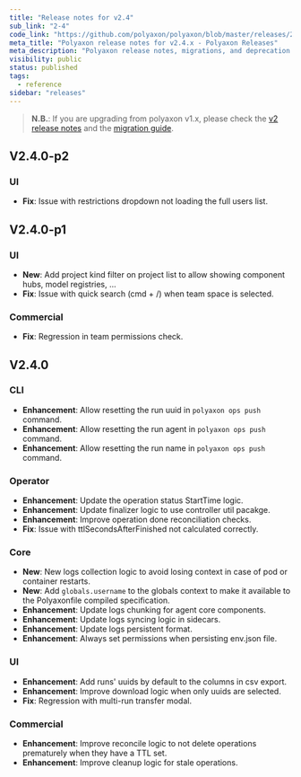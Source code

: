 ```yaml
---
title: "Release notes for v2.4"
sub_link: "2-4"
code_link: "https://github.com/polyaxon/polyaxon/blob/master/releases/2-4.md"
meta_title: "Polyaxon release notes for v2.4.x - Polyaxon Releases"
meta_description: "Polyaxon release notes, migrations, and deprecation notes for v2.4.x."
visibility: public
status: published
tags:
  - reference
sidebar: "releases"
---
```


> **N.B.**: If you are upgrading from polyaxon v1.x, please check the [v2 release notes](/docs/releases/2-0/) and the [migration guide](/docs/resources/migration/#migration-from-v1x-to-v2y).

## V2.4.0-p2

### UI

 * **Fix**: Issue with restrictions dropdown not loading the full users list.

## V2.4.0-p1

### UI

 * **New**: Add project kind filter on project list to allow showing component hubs, model registries, ...
 * **Fix**: Issue with quick search (cmd + /) when team space is selected.

### Commercial

  * **Fix**: Regression in team permissions check.

## V2.4.0

### CLI

 * **Enhancement**: Allow resetting the run uuid in `polyaxon ops push` command.
 * **Enhancement**: Allow resetting the run agent in `polyaxon ops push` command.
 * **Enhancement**: Allow resetting the run name in `polyaxon ops push` command.

### Operator

  * **Enhancement**: Update the operation status StartTime logic.
  * **Enhancement**: Update finalizer logic to use controller util pacakge.
  * **Enhancement**: Improve operation done reconciliation checks.
  * **Fix**: Issue with ttlSecondsAfterFinished not calculated correctly.

### Core

 * **New**: New logs collection logic to avoid losing context in case of pod or container restarts.
 * **New**: Add `globals.username` to the globals context to make it available to the Polyaxonfile compiled specification.
 * **Enhancement**: Update logs chunking for agent core components.
 * **Enhancement**: Update logs syncing logic in sidecars.
 * **Enhancement**: Update logs persistent format.
 * **Enhancement**: Always set permissions when persisting env.json file.

### UI

 * **Enhancement**: Add runs' uuids by default to the columns in csv export.
 * **Enhancement**: Improve download logic when only uuids are selected.
 * **Fix**: Regression with multi-run transfer modal.

### Commercial

  * **Enhancement**: Improve reconcile logic to not delete operations prematurely when they have a TTL set.
  * **Enhancement**: Improve cleanup logic for stale operations.
